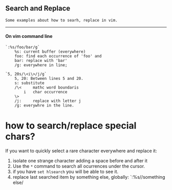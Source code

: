  ## Search and Replace
	Some examples about how to searh, replace in vim.
---

#### On vim command line
	`:%s/foo/bar/g`
		%s: current buffer (everywhere)
		foo: find each occurrence of 'foo' and
		bar: replace with 'bar'
		/g: everywhere in line;

	`5, 20s/\<i\>/j/g`
		5, 20: Between lines 5 and 20.
		s: substitute
		/\<		mathc word boundaris
			i	char occurrence
		\>
		/j: 	replace with letter j
		/g: everywhre in the line.

# how to search/replace special chars?
If you want to quickly select a rare character everywhere and replace it:
1. isolate one strange character adding a space before and after it
2. Use the `*` command to search all ocurrences under the cursor.
3. if you have `set hlsearch` you will be able to see it.
4. replace last searched item by something else, globally:
`:%s//something else/
